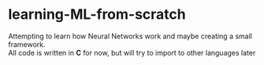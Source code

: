 # learning-ML-from-scratch

Attempting to learn how Neural Networks work and maybe creating a small framework.\
All code is written in **C** for now, but will try to import to other languages later
